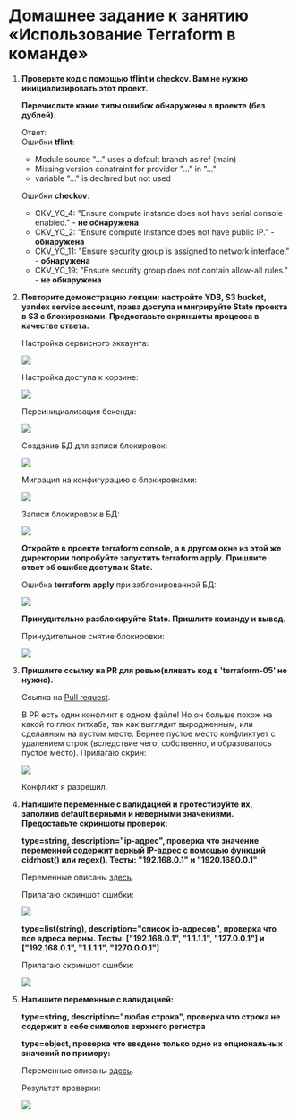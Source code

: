 
# Домашнее задание к занятию «Использование Terraform в команде»

1. **Проверьте код с помощью tflint и checkov. Вам не нужно инициализировать этот проект.**

   **Перечислите какие типы ошибок обнаружены в проекте (без дублей).**
   
   Ответ:  
   Ошибки **tflint**:
   - Module source "..." uses a default branch as ref (main)
   - Missing version constraint for provider "..." in "..."
   - variable "..." is declared but not used
   
   Ошибки **checkov**:
   - CKV_YC_4: "Ensure compute instance does not have serial console enabled." - **не обнаружена**
   - CKV_YC_2: "Ensure compute instance does not have public IP." - **обнаружена**
   - CKV_YC_11: "Ensure security group is assigned to network interface." - **обнаружена**
   - CKV_YC_19: "Ensure security group does not contain allow-all rules." - **не обнаружена**
   
2. **Повторите демонстрацию лекции: настройте YDB, S3 bucket, yandex service account, права доступа и мигрируйте State проекта в S3 с блокировками. Предоставьте скриншоты процесса в качестве ответа.**

   Настройка сервисного эккаунта:
   
   ![](https://github.com/fedor-metsger/devops-netology/blob/main/Screenshot%20at%202023-06-03%2017-31-15.png)

   Настройка доступа к корзине:
   
   ![](https://github.com/fedor-metsger/devops-netology/blob/main/Screenshot%20at%202023-06-03%2017-32-34.png)

   Переинициализация бекенда:
   
   ![](https://github.com/fedor-metsger/devops-netology/blob/main/Screenshot%20at%202023-06-03%2017-35-29.png)

   Создание БД для записи блокировок:
   
   ![](https://github.com/fedor-metsger/devops-netology/blob/main/Screenshot%20at%202023-06-03%2018-55-27.png)

   Миграция на конфигурацию с блокировками:
   
   ![](https://github.com/fedor-metsger/devops-netology/blob/main/Screenshot%20at%202023-06-03%2019-38-24.png)

   Записи блокировок в БД:
   
   ![](https://github.com/fedor-metsger/devops-netology/blob/main/Screenshot%20at%202023-06-03%2019-39-10.png)

   **Откройте в проекте terraform console, а в другом окне из этой же директории попробуйте запустить terraform apply.**
   **Пришлите ответ об ошибке доступа к State.**

   Ошибка **terraform apply** при заблокированной БД:
   
   ![](https://github.com/fedor-metsger/devops-netology/blob/main/Screenshot%20at%202023-06-03%2019-39-42.png)

   **Принудительно разблокируйте State. Пришлите команду и вывод.**

   Принудительное снятие блокировки:
   
   ![](https://github.com/fedor-metsger/devops-netology/blob/main/Screenshot%20at%202023-06-03%2019-41-39.png)
   
3. **Пришлите ссылку на PR для ревью(вливать код в 'terraform-05' не нужно).**

   Ссылка на [Pull request](https://github.com/fedor-metsger/ter-homeworks/pull/1).
   
   В PR есть один конфликт в одном файле! Но он больше похож на какой то глюк гитхаба, так как выглядит выродженным,
   или сделанным на пустом месте. Вернее пустое место конфликтует с удалением строк (вследствие чего, собственно,
   и образовалось пустое место). Прилагаю скрин:
   
   ![](https://github.com/fedor-metsger/devops-netology/blob/main/Screenshot%20at%202023-06-04%2016-50-21.png)
   
   Конфликт я разрешил.
   
4. **Напишите переменные с валидацией и протестируйте их, заполнив default верными и неверными значениями. Предоставьте скриншоты проверок:**

   **type=string, description="ip-адрес", проверка что значение переменной содержит верный IP-адрес с помощью функций cidrhost() или regex(). Тесты: "192.168.0.1" и "1920.1680.0.1"**
   
   Переменные описаны [здесь](https://github.com/fedor-metsger/ter-homeworks/blob/5dc4716c536fc23c134d9d1502c4fdd58529f0ac/04/src/variables.tf#L23).
   
   Прилагаю скриншот ошибки:
   
   ![](https://github.com/fedor-metsger/devops-netology/blob/main/Screenshot%20at%202023-06-03%2021-36-27.png)
   
   **type=list(string), description="список ip-адресов", проверка что все адреса верны. Тесты: ["192.168.0.1", "1.1.1.1", "127.0.0.1"] и ["192.168.0.1", "1.1.1.1", "1270.0.0.1"]**
   
   Прилагаю скриншот ошибки:
   
   ![](https://github.com/fedor-metsger/devops-netology/blob/main/Screenshot%20at%202023-06-03%2021-55-31.png)
   
5. **Напишите переменные с валидацией:**

   **type=string, description="любая строка", проверка что строка не содержит в себе символов верхнего регистра**
   
   **type=object, проверка что введено только одно из опциональных значений по примеру:**
   
   Переменные описаны [здесь](https://github.com/fedor-metsger/ter-homeworks/blob/5dc4716c536fc23c134d9d1502c4fdd58529f0ac/04/src/variables.tf#L49).
   
   Результат проверки:
   
   ![](https://github.com/fedor-metsger/devops-netology/blob/main/Screenshot%20at%202023-06-04%2017-21-48.png)

   

